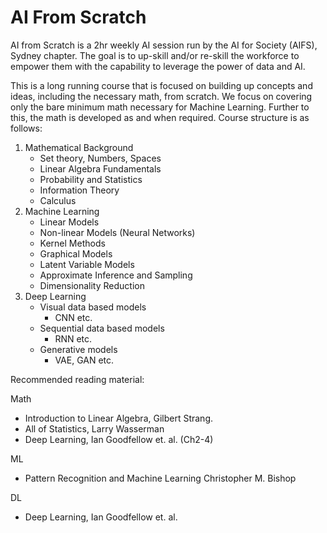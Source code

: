 # AI From Scratch
AI from Scratch is a 2hr weekly AI session run by the AI for Society (AIFS), Sydney chapter. The goal is to up-skill and/or re-skill the workforce to empower them with the capability to leverage the power of data and AI. 

This is a long running course that is focused on building up concepts and ideas, including the necessary math, from scratch. We focus on covering only the bare minimum math necessary for Machine Learning. Further to this, the math is developed as and when required. Course structure is as follows:

1. Mathematical Background
   * Set theory, Numbers, Spaces
   * Linear Algebra Fundamentals
   * Probability and Statistics
   * Information Theory
   * Calculus
2. Machine Learning
   * Linear Models
   * Non-linear Models (Neural Networks)
   * Kernel Methods
   * Graphical Models
   * Latent Variable Models
   * Approximate Inference and Sampling
   * Dimensionality Reduction 
3. Deep Learning
   * Visual data based models
     * CNN etc.
   * Sequential data based models
     * RNN etc.
   * Generative models
     * VAE, GAN etc.

Recommended reading material:

Math
* Introduction to Linear Algebra, Gilbert Strang.
* All of Statistics, Larry Wasserman
* Deep Learning, Ian Goodfellow et. al. (Ch2-4)
  
ML
* Pattern Recognition and Machine Learning Christopher M. Bishop

DL
* Deep Learning, Ian Goodfellow et. al.